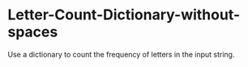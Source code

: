 # Letter-Count-Dictionary-without-spaces
Use a dictionary to count the frequency of letters in the input string. 
